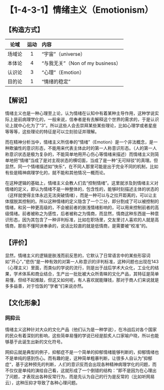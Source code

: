 # 【1-4-3-1】情绪主义（Emotionism）
## 【构造方式】
| 论域 | 运动           | 内容 |
|:----:|:----------------:|:-----|
| 场域论   |1 | “宇宙”（universe）   |
| 本体论   | 4|  “与我无关”（Non of my business）  |
| 认识论   |3 |  “心理”（Emotion）  |
| 目的论   | 1|   “情绪的稳定” |

## 【解说】
情绪主义也是一种心理至上论，认为情绪在认知中有着某种主导作用，这种学说实际上是前病理学化的，一般来说，信奉者是有去解释这个世界的需求的，于是认识论上就中心化为了“3”。所以这些人会去崇拜某些某些理论，比如心理学或者星座等等等，这些理论的特征是可以立刻验证并理解。

而在精神分析当中，情绪主义所信奉的“情绪”（Emotion）是一个非法概念，是一种欺骗性的意识形态，不能用来代表主体此时的第一人称意识形态。（人的第一人称意识状态是极为复杂的，不能简单地用开心伤心等情绪来描述）而情绪主义则简单地把“情绪”当成了是对主观状态的横切面，当成了是一种“无可辩驳”的真理。但显然，同一个情绪描述如”快乐“，在不同人那里可能是出于完全不同的机制，比如有些是精神病理学化的，就不能和其他情况一概而论。

在这种逻辑的基础上，情绪主义会教人们去“控制情绪”。这里就涉及到情绪主义对情绪的定义，即认为情绪不是一种整体的，包含性的，能够时刻描述主体的状态的（这样就使得主体永远无法突破情绪），而是一种可以与之拉开距离的，可以让主体摆脱其控制的。所以这种情绪的定义隐含了一个二分，即分割成了可以被控制的情绪，和另一种更高级的，不会被前者的肤浅情绪影响的，可以用来控制前者的高级情绪。前者被称之为感性，后者被称之为情商，而显然，情商这种东西是一种意识形态，因为其包含了一种评判标准，比如在职场里，交友里讨人喜欢的人就是高情商，那些不懂阿谀奉承的，说话比较直的就是低情商，是需要被“校准”的。
## 【评价】
显然，情绪主义的逻辑是肤浅而前反思的，它默认了日常语言中的某些形容词如”开心“，”悲伤“是一种有效的对第一人称意识的评判标准，这种问题也出现在143（心理主义）里面，而类似的学说的流行，则是出于战后学术大众化，工业化的结果，学术体系和商业结合，生产出一批批被大众所青睐的文化产品，其特征是简单易懂，但经不起推敲，但这又如何呢，有人喜欢就能赚钱，那对于商人们来说就是多多益善，对于恰饭的”学者“们来说亦然。

## 【文化形象】
### 网抑云
情绪主义这种针对大众的文化产品（他们认为是一种学说），在冷战后对各个国家的民众有着深刻的影响，这些简单易懂的学说已经是脍炙人口家喻户晓，所以也能够基于此诞生出新的文化符号。

网抑云就是典型的例子，抑郁症不是一个简单的抑郁情绪能够判断的，抑郁情绪也不是单纯的感到伤心。而有趣的是，这种简单粗暴判断，让很多人自认为”抑郁症“，基于这种预先的判断，人们的意识反而会出现各种精神病理学化的问题，而不仅仅是单纯的演给自己看，这就形成了一个倒错的结构：”即不是因为在心理出了问题，才表现出各种反常行为，而是先认为自己的行为是反常的（比如听网易云），这种压抑才导致了各种心理问题。
